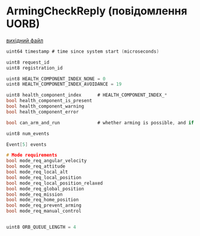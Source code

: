 # ArmingCheckReply (повідомлення UORB)

[вихідний файл](https://github.com/PX4/PX4-Autopilot/blob/release/1.15/msg/ArmingCheckReply.msg)

```c
uint64 timestamp # time since system start (microseconds)

uint8 request_id
uint8 registration_id

uint8 HEALTH_COMPONENT_INDEX_NONE = 0
uint8 HEALTH_COMPONENT_INDEX_AVOIDANCE = 19

uint8 health_component_index      # HEALTH_COMPONENT_INDEX_*
bool health_component_is_present
bool health_component_warning
bool health_component_error

bool can_arm_and_run              # whether arming is possible, and if it's a navigation mode, if it can run

uint8 num_events

Event[5] events

# Mode requirements
bool mode_req_angular_velocity
bool mode_req_attitude
bool mode_req_local_alt
bool mode_req_local_position
bool mode_req_local_position_relaxed
bool mode_req_global_position
bool mode_req_mission
bool mode_req_home_position
bool mode_req_prevent_arming
bool mode_req_manual_control


uint8 ORB_QUEUE_LENGTH = 4

```
